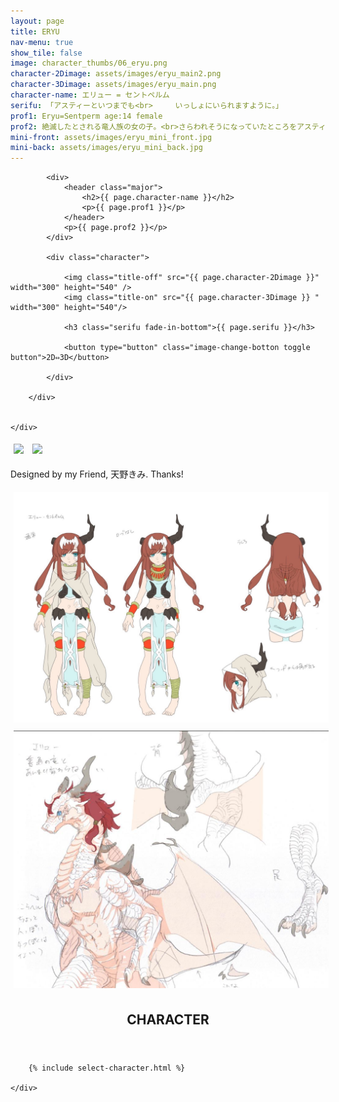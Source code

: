 ```yaml
---
layout: page
title: ERYU
nav-menu: true
show_tile: false
image: character_thumbs/06_eryu.png
character-2Dimage: assets/images/eryu_main2.png
character-3Dimage: assets/images/eryu_main.png
character-name: エリュー = セントペルム
serifu: 「アスティーといつまでも<br>　　　いっしょにいられますように。」
prof1: Eryu=Sentperm age:14 female
prof2: 絶滅したとされる竜人族の女の子。<br>さらわれそうになっていたところをアスティーヴに助けられ、<br>それから旅を共にする。アスティーヴのことが大好き。<br>感情が昂ると竜化し、暴走してしまうことがある。
mini-front: assets/images/eryu_mini_front.jpg
mini-back: assets/images/eryu_mini_back.jpg
---
```


<!-- Main -->
<div id="main">

<!-- One -->
<section id="one">
	<div class="inner">
		<div class="flexcontainer ">

			<div>
				<header class="major">
					<h2>{{ page.character-name }}</h2>
					<p>{{ page.prof1 }}</p>
				</header>
				<p>{{ page.prof2 }}</p>
			</div>

			<div class="character">

				<img class="title-off" src="{{ page.character-2Dimage }}" width="300" height="540" />
				<img class="title-on" src="{{ page.character-3Dimage }} " width="300" height="540"/>

				<h3 class="serifu fade-in-bottom">{{ page.serifu }}</h3>

				<button type="button" class="image-change-botton toggle button">2D⇔3D</button>

			</div>

		</div>


	</div>
</section>

<!-- Two -->
<section id="two">
	<div class="inner">
		<div class="flexcontainer">
			<img class="miniflexitem" src="{{ page.mini-front }} " style="margin:5px;"/>
			<img class="miniflexitem" src="{{ page.mini-back }} " style="margin:5px;"/>
		</div>
	</div>
</section>

<!-- Three -->
<section id="three">
	<div class="inner">
		<p>Designed by my Friend, 天野きみ. Thanks!</p>
		<div class="flexcontainer">
			<img src="assets/images/eryu_siryo1.JPG" style="margin:5px"/>
			<img src="assets/images/eryu_siryo2.jpg" style="margin:5px"/>
		</div>
	</div>
</section>

<!-- Four -->
<section id="four">
	<div class="inner">
		<header class="major">
			<h2>CHARACTER</h2>
		</header>

		{% include select-character.html %}

	</div>
</section>
</div>